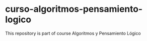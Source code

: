 # curso-algoritmos-pensamiento-logico
This repository is part of course Algoritmos y Pensamiento Lógico

